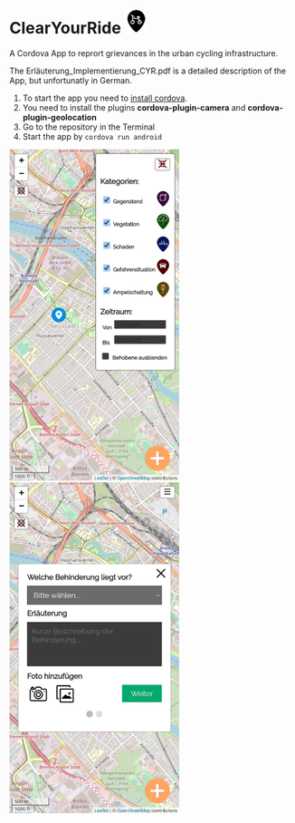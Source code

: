  # ClearYourRide <img src="img/logo2.png" alt="Cycle-Logo" style="width:40px;"/>
 A Cordova App to reprort grievances in the urban cycling infrastructure. 

 The Erläuterung_Implementierung_CYR.pdf is a detailed description of the App, but unfortunatly in German.

 1. To start the app you need to [install cordova](https://cordova.apache.org/docs/en/10.x/guide/cli/).
 2. You need to install the plugins **cordova-plugin-camera** and **cordova-plugin-geolocation**
 3. Go to the repository in the Terminal
 4. Start the app by `cordova run android`

 <img src="img\Screenshot_filter.jpg" alt="Screenshot Filter function" style="width:300px;"/> <img src="img\Screenshot_meldung.jpg" alt="Screenshot of a report" style="width:300px;"/>

